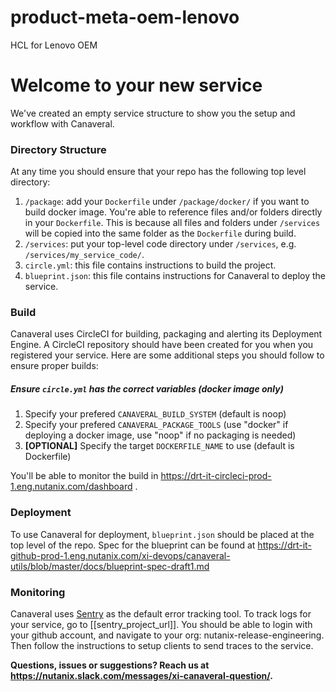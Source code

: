 # product-meta-oem-lenovo
HCL for Lenovo OEM

# Welcome to your new service
We've created an empty service structure to show you the setup and workflow with Canaveral.

### Directory Structure
At any time you should ensure that your repo has the following top level directory:
  1. `/package`: add your `Dockerfile` under `/package/docker/` if you want to build docker image. You're able to reference files and/or folders directly in your `Dockerfile`. This is because all files and folders under `/services` will be copied into the same folder as the `Dockerfile` during build.
  2. `/services`: put your top-level code directory under `/services`, e.g. `/services/my_service_code/`. 
  3. `circle.yml`: this file contains instructions to build the project.
  4. `blueprint.json`: this file contains instructions for Canaveral to deploy the service.

### Build
Canaveral uses CircleCI for building, packaging and alerting its Deployment Engine. A CircleCI repository should have been created for you when you registered your service. Here are some additional steps you should follow to ensure proper builds:

##### Ensure `circle.yml` has the correct variables (docker image only)
  1. Specify your prefered `CANAVERAL_BUILD_SYSTEM` (default is noop)
  2. Specify your prefered `CANAVERAL_PACKAGE_TOOLS` (use "docker" if deploying a docker image, use "noop" if no packaging is needed)
  3. **[OPTIONAL]** Specify the target `DOCKERFILE_NAME` to use  (default is Dockerfile)

You'll be able to monitor the build in https://drt-it-circleci-prod-1.eng.nutanix.com/dashboard .

### Deployment
To use Canaveral for deployment, `blueprint.json` should be placed at the top level of the repo. Spec for the blueprint can be found at 
https://drt-it-github-prod-1.eng.nutanix.com/xi-devops/canaveral-utils/blob/master/docs/blueprint-spec-draft1.md

### Monitoring
Canaveral uses [Sentry](https://sentry.io/welcome/) as the default error tracking tool. To track logs for your service, go to [[sentry_project_url]]. You should be able to login with your github account, and navigate to your org: nutanix-release-engineering. Then follow the instructions to setup clients to send traces to the service. 

__Questions, issues or suggestions? Reach us at https://nutanix.slack.com/messages/xi-canaveral-question/.__

